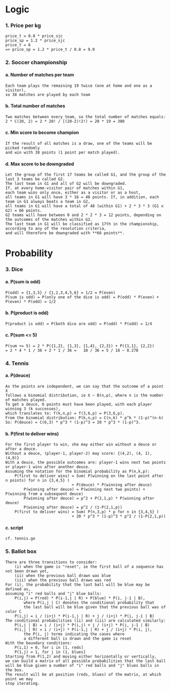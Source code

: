 # Logic

### 1. Price per kg
    price_t = 0.8 * price_sjc
    price_sp = 1.2 * price_sjc
    price_t = 6
    => price_sp = 1.2 * price_t / 0.8 = 9.0

### 2. Soccer championship
#### a. Number of matches per team
    Each team plays the remaining 19 twice (one at home and one as a visitor), 
    so 38 matches are played by each team  
#### b. Total number of matches
    Two matches between every team, so the total number of matches equals: 
    2 * C(20, 2) = 2 * 20! / [(20-2)!2!) = 20 * 19 = 380
#### c. Min score to become champion
    If the result of all matches is a draw, one of the teams will be picked randomly 
    and win with 38 points (1 point per match played).
#### d. Max score to be downgraded
    Let the group of the first 17 teams be called G1, and the group of the last 3 teams be called G2.
    The last team in G1 and all of G2 will be downgraded.
    If, at every home-visitor pair of matches within G1, 
    each team wins only once, either as a visitor or as a host,
    all teams in G1 will have 3 * 16 = 48 points. If, in addition, each team in G1 always beats a team in G2,
    all teams in G1 will have a total of 48 (within G1) + 2 * 3 * 3 (G1 x G2) = 66 points.
    G2 teams will have between 0 and 2 * 2 * 3 = 12 points, depending on the outcomes of the matches within G2.
    The last team in G1 will be classified as 17th in the championship, according to any of the resolution criteria,
    and will therefore be downgraded with **66 points**.

# Probability

### 3. Dice
#### a. P(sum is odd)
    P(odd) = {1,3,5} / {1,2,3,4,5,6} = 1/2 = P(even)
    P(sum is odd) = P(only one of the dice is odd) = P(odd) * P(even) + P(even) * P(odd) = 1/2
#### b. P(product is odd)
    P(product is odd) = P(both dice are odd) = P(odd) * P(odd) = 1/4
#### c. P(sum <= 5)
    P(sum <= 5) = 2 * P({1,2}, {1,3}, {1,4}, {2,3}) + P({1,1}, {2,2}) 
    = 2 * 4 * 1 / 36 + 2 * 1 / 36 =   10 / 36 = 5 / 18 ~ 0.278 
### 4. Tennis
#### a. P(deuce)
    As the points are independent, we can say that the outcome of a point X 
    follows a binomial distribution, ie X ~ B(n,p), where n is the number of matches played.
    To get a deuce, 6 points must have been played, with each player winning 3 (k successes), 
    which translates to: f(k,n,p) = f(3,6,p) = P(3,6,p).
    From the binomial distribution: P(k,n,p) = C(n,k) * p^k * (1-p)^(n-k)
    So: P(deuce) = C(6,3) * p^3 * (1-p)^3 = 20 * p^3 * (1-p)^3.
#### b. P(first to deliver wins)
    For the first player to win, she may either win without a deuce or after a deuce.
    Without a deuce, (player-1, player-2) may score: {(4,2), (4, 1), (4,0)}
    With a deuce, the possible outcomes are: player-1 wins next two points or player-1 wins after another deuce.
    Assuming the notation for the binomial probability as P(n,k,p):
        P(first to deliver wins) = Sum( P(winning on the last point after n points) for n in {3,4,5} )
                                 + P(deuce) * P(winning after deuce)
            P(winning after deuce) = P(winning next two points) + P(winning from a subsequent deuce)
            P(winning after deuce) = p^2 + P(2,1,p) * P(winning after deuce)
            P(winning after deuce) = p^2 / (1-P(2,1,p))
        P(first to deliver wins) = Sum( P(n,3,p) * p for n in {3,4,5} )
                                 + 20 * p^3 * (1-p)^3 * p^2 / (1-P(2,1,p))
#### c. script
    cf. tennis.go

### 5. Ballot box
    There are three transitions to consider: 
        (i) when the game is "reset", ie the first ball of a sequence has not been drawn yet, 
        (ii) when the previous ball drawn was blue
        (iii) when the previous ball drawn was red
    For (i), the probability that the last ball will be blue may be defined as,
    assuming "i" red balls and "j" blue balls:
        P(i,j) = P(red) * P(i-1,j | R) + P(blue) * P(i, j-1 | B), 
            where P(i,j | C) denotes the conditional probability that 
            the last ball will be blue given that the previous ball was of color C
        P(i,j) = i / (i+j) * P(i-1,j | R) + j / (i+j) * P(i, j-1 | B)
    The conditional probabilities (ii) and (iii) are calculated similarly:
        P(i,j | B) = i / (i+j) * P(i,j) + j / (i+j) * P(i, j-1 | B)
        P(i,j | R) = i / (i+j) * P(i-1,j | R) + j / (i+j) * P(i, j),
            the P(i, j) terms indicating the cases where 
            a different ball is drawn and the game is reset
    With the boundary conditions:
        P(i,1) = 0, for i in [1, reds]
        P(1,j) = 1, for j in (1, blues]
    Starting from P(1,2) and moving either horizontally or vertically, 
    we can build a matrix of all possible probabilities that the last ball
    will be blue given a number of "i" red balls and "j" blues balls in the box.
    The result will be at position (reds, blues) of the matrix, at which point we may
    stop iterating.